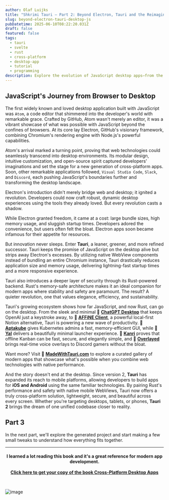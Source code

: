 ```yaml
---
author: Olaf Luijks
title: "Shkrimi Tauri – Part 2: Beyond Electron, Tauri and the Reimagining of Desktop JavaScript"
slug: beyond-electron-tauri-desktop-js
pubDatetime: 2025-06-10T08:22:20.031Z
draft: false
featured: false
tags:
  - tauri
  - svelte
  - rust
  - cross-platform
  - desktop-app
  - tutorial
  - programming
description: Explore the evolution of JavaScript desktop apps—from the rise of Electron and Atom to the lean, secure future made possible by Tauri and Rust. A developer-focused journey into modern cross-platform development.
---
```


## JavaScript's Journey from Browser to Desktop

The first widely known and loved desktop application built with JavaScript was `Atom`, a code editor that shimmered into the developer's world with remarkable grace. Crafted by GitHub, Atom wasn't merely an editor, it was a vibrant showcase of what was possible with JavaScript beyond the confines of browsers. At its core lay Electron, GitHub's visionary framework, combining Chromium's rendering engine with Node.js's powerful capabilities.

Atom's arrival marked a turning point, proving that web technologies could seamlessly transcend into desktop environments. Its modular design, intuitive customization, and open-source spirit captured developers' imaginations and set the stage for a new generation of cross-platform apps. Soon, other remarkable applications followed, `Visual Studio Code`, `Slack`, and `Discord`, each pushing JavaScript's boundaries further and transforming the desktop landscape.

Electron's introduction didn't merely bridge web and desktop; it ignited a revolution. Developers could now craft robust, dynamic desktop experiences using the tools they already loved. But every revolution casts a shadow.

While Electron granted freedom, it came at a cost: large bundle sizes, high memory usage, and sluggish startup times. Developers adored the convenience, but users often felt the bloat. Electron apps soon became infamous for their appetite for resources.

But innovation never sleeps. Enter **Tauri**, a leaner, greener, and more refined successor. Tauri keeps the promise of JavaScript on the desktop alive but strips away Electron's excesses. By utilizing native WebView components instead of bundling an entire Chromium instance, Tauri drastically reduces application size and memory usage, delivering lightning-fast startup times and a more responsive experience.

Tauri also introduces a deeper layer of security through its Rust-powered backend. Rust's memory-safe architecture makes it an ideal companion for modern apps where stability and safety are paramount. The result? A quieter revolution, one that values elegance, efficiency, and sustainability.

Tauri's growing ecosystem shows how far JavaScript, and now Rust, can go on the desktop. From the sleek and minimal 🔗 **[ChatGPT Desktop](https://github.com/flaviodelgrosso/chatgpt-desktop-app-tauri)** that keeps OpenAI just a keystroke away, to 🔗 **[AFFiNE Client](https://madewithtauri.com/submissions/affine-client)**, a powerful local-first Notion alternative, Tauri is powering a new wave of productivity. 🔗 **[Aptakube](https://aptakube.com)** gives Kubernetes admins a fast, memory-efficient GUI, while 🔗 **[Yal](https://madewithtauri.com/submissions/yal)** delivers a beautifully minimal launcher experience. 🔗 **[Kanri](https://www.kanriapp.com)** proves that offline Kanban can be fast, secure, and elegantly simple, and 🔗 **[Overlayed](https://overlayed.dev)** brings real-time voice overlays to Discord gamers without the bloat.

Want more? Visit 🔗 [**MadeWithTauri.com**](https://madewithtauri.com) to explore a curated gallery of modern apps that showcase what's possible when you combine web technologies with native performance.

And the story doesn't end at the desktop. Since version 2, **Tauri** has expanded its reach to mobile platforms, allowing developers to build apps for **iOS and Android** using the same familiar technologies. By pairing Rust's performance and safety with native mobile WebViews, Tauri now offers a truly cross-platform solution, lightweight, secure, and beautiful across every screen. Whether you're targeting desktops, tablets, or phones, **Tauri 2** brings the dream of one unified codebase closer to reality.

## Part 3

In the next part, we'll explore the generated project and start making a few small tweaks to understand how everything fits together.

---

<h4 style="text-align: center; padding-bottom: 26px;">
I learned a lot reading this book and it's a great reference for modern app development.<br /><br />
<a href="https://amzn.to/43s2EFU" target="_blank">Click here to get your copy of the book Cross-Platform Desktop Apps</a>
</h4>

![image](@/assets/images/cross-platform-apps.jpg)
